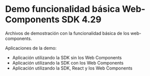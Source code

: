 # Demo funcionalidad básica Web-Components SDK 4.29

Archivos de demostración con la funcionalidad básica de los web-components.

Aplicaciones de la demo:
- Aplicación utilizando la SDK sin los Web Components 
- Aplicación utilizando la SDK con los Web Components
- Aplicación utilizando la SDK, React y los Web Components